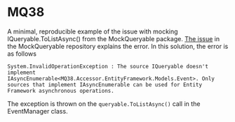 # MQ38
A minimal, reproducible example of the issue with mocking IQueryable.ToListAsync() from the MockQueryable package.
[The issue](https://github.com/romantitov/MockQueryable/issues/38) in the MockQueryable repository explains the error. In this solution, the error is as follows
```
System.InvalidOperationException : The source IQueryable doesn't implement IAsyncEnumerable<MQ38.Accessor.EntityFramework.Models.Event>. Only sources that implement IAsyncEnumerable can be used for Entity Framework asynchronous operations.
```
The exception is thrown on the `queryable.ToListAsync()` call in the EventManager class.
